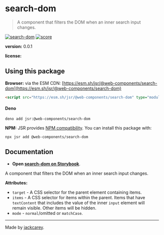 # search-dom

> A component that filters the DOM when an inner search input changes.

[![search-dom](https://jsr.io/badges/@web-components/search-dom)](https://jsr.io/@web-components/search-dom) [![score](https://jsr.io/badges/@web-components/search-dom/score)](https://jsr.io/@web-components/search-dom/score)

**version:** 0.0.1

**license:** [](./LICENSE.md)

## Using this package

**Browser:** via the ESM CDN: [https://esm.sh/jsr/@web-components/search-dom](https://esm.sh/jsr/@web-components/search-dom) 

```html
<script src="https://esm.sh/jsr/@web-components/search-dom" type="module"></script>
```

#### Deno

```
deno add jsr:@web-components/search-dom
```

**NPM:** JSR provides [NPM compatibility](https://jsr.io/docs/npm-compatibility). You can install this package with:

```
npx jsr add @web-components/search-dom
```

## Documentation

- **Open [search-dom on Storybook](https://jackcarey.co.uk/web-components/storybook-static/?path=/docs/components-search-dom)**.

A component that filters the DOM when an inner search input changes.

**Attributes:**

-   `target` - A CSS selector for the parent element containing items.
-   `items` - A CSS selector for items within the parent. Items that have `textContent` that includes the value of the inner `input` element will remain visible. Other items will be hidden.
-   `mode` - `normal`/omitted or `matchCase`.


---

Made by [jackcarey](https://jackcarey.co.uk).
